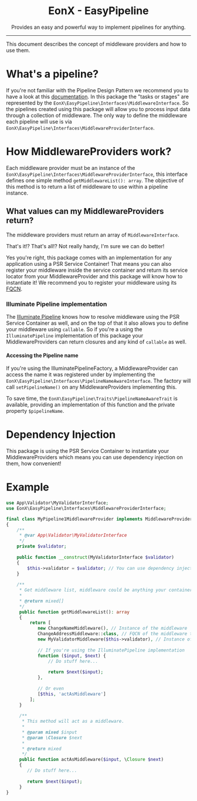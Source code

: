 <div align="center">
    <h1>EonX - EasyPipeline</h1>
    <p>Provides an easy and powerful way to implement pipelines for anything.</p>
</div>

---

This document describes the concept of middleware providers and how to use them.

# What's a pipeline?

If you're not familiar with the Pipeline Design Pattern we recommend you to have a look at this [documentation][1].
In this package the "tasks or stages" are represented by the `EonX\EasyPipeline\Interfaces\MiddlewareInterface`.
So the pipelines created using this package will allow you to process input data through a collection of middleware.
The only way to define the middleware each pipeline will use is via `EonX\EasyPipeline\Interfaces\MiddlewareProviderInterface`.

# How MiddlewareProviders work?

Each middleware provider must be an instance of the `EonX\EasyPipeline\Interfaces\MiddlewareProviderInterface`,
this interface defines one simple method `getMiddlewareList(): array`. The objective of this method is to return a list
of middleware to use within a pipeline instance.

## What values can my MiddlewareProviders return?

The middleware providers must return an array of `MiddlewareInterface`.


That's it!? That's all!? Not really handy, I'm sure we can do better!


Yes you're right, this package comes with an implementation for any application using a PSR Service Container!
That means you can also register your middleware inside the service container and return its service locator from your
MiddlewareProvider and this package will know how to instantiate it! We recommend you to register your middleware using
its [FQCN][2].

### Illuminate Pipeline implementation

The [Illuminate Pipeline][3] knows how to resolve middleware using the PSR Service Container as well, and on the top of 
that it also allows you to define your middleware using `callable`. So if you're a using the `IlluminatePipeline` 
implementation of this package your MiddlewareProviders can return closures and any kind of `callable` as well.

#### Accessing the Pipeline name 

If you're using the IlluminatePipelineFactory, a MiddlewareProvider can access the name it was registered under by implementing the `EonX\EasyPipeline\Interfaces\PipelineNameAwareInterface`.
The factory will call `setPipelineName()` on any MiddlewareProviders implementing this.

To save time, the `EonX\EasyPipeline\Traits\PipelineNameAwareTrait` is available, providing an implementation of this function and the private property `$pipelineName`.

# Dependency Injection

This package is using the PSR Service Container to instantiate your MiddlewareProviders which means you can use 
dependency injection on them, how convenient!

# Example

```php
use App\Validator\MyValidatorInterface;
use EonX\EasyPipeline\Interfaces\MiddlewareProviderInterface;

final class MyPipeline1MiddlewareProvider implements MiddlewareProviderInterface
{
    /**
     * @var App\Validator\MyValidatorInterface
     */
    private $validator;
    
    public function __construct(MyValidatorInterface $validator)
    {
        $this->validator = $validator; // You can use dependency injection
    }
    
    /**
     * Get middleware list, middleware could be anything your container can resolve.
     *
     * @return mixed[]
     */
     public function getMiddlewareList(): array
     {
         return [
            new ChangeNameMiddleware(), // Instance of the middleware
            ChangeAddressMiddleware::class, // FQCN of the middleware to be resolve by the service container
            new MyValidatorMiddleware($this->validator), // Instance of the middleware with dependency injection
            
            // If you're using the IlluminatePipeline implementation
            function ($input, $next) {
                // Do stuff here...
                
                return $next($input);
            },
            
            // Or even
            [$this, 'actAsMiddleware']
         ];
     }
     
     /**
      * This method will act as a middleware.
      * 
      * @param mixed $input
      * @param \Closure $next
      *
      * @return mixed
      */
     public function actAsMiddleware($input, \Closure $next)
     {
        // Do stuff here...
                        
        return $next($input);
     }
}
```

[1]: https://www.cise.ufl.edu/research/ParallelPatterns/PatternLanguage/AlgorithmStructure/Pipeline.htm
[2]: https://en.wikipedia.org/wiki/Fully_qualified_name
[3]: https://packagist.org/packages/illuminate/pipeline
